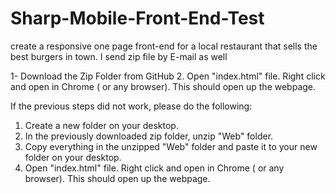 # Sharp-Mobile-Front-End-Test
create a responsive one page front-end for a local restaurant that sells the best burgers in town.
I send zip file by E-mail as well


1- Download the Zip Folder from GitHub
2. Open "index.html" file. Right click and open in Chrome ( or any browser). This should open up the webpage. 

If the previous steps did not work, please do the following:
1. Create a new folder on your desktop. 
2. In the previously downloaded zip folder, unzip "Web" folder. 
3. Copy everything in the unzipped "Web" folder and paste it to your new folder on your desktop. 
4.  Open "index.html" file. Right click and open in Chrome ( or any browser). This should open up the webpage. 


